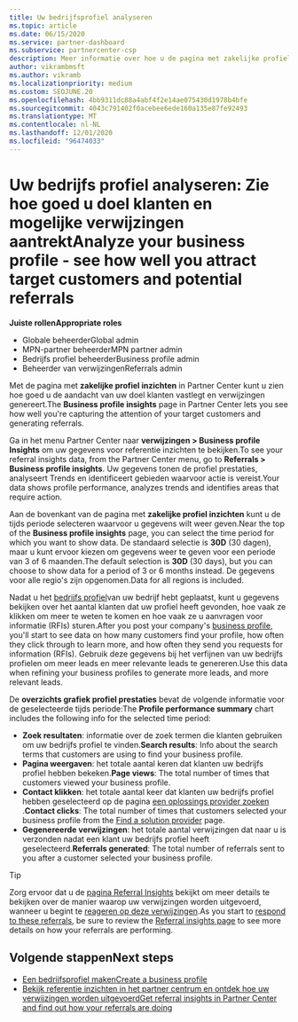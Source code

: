 ```yaml
---
title: Uw bedrijfsprofiel analyseren
ms.topic: article
ms.date: 06/15/2020
ms.service: partner-dashboard
ms.subservice: partnercenter-csp
description: Meer informatie over hoe u de pagina met zakelijke profiel inzichten kunt gebruiken om te zien hoe goed u de aandacht van uw doel klanten vastlegt en verwijzingen genereert.
author: vikrambmsft
ms.author: vikramb
ms.localizationpriority: medium
ms.custom: SEOJUNE.20
ms.openlocfilehash: 4bb9311dc88a4abf4f2e14ae075430d1978b4bfe
ms.sourcegitcommit: 4043c791402f0acebee6ede160a135e87fe92493
ms.translationtype: MT
ms.contentlocale: nl-NL
ms.lasthandoff: 12/01/2020
ms.locfileid: "96474033"
---
```

# <a name="analyze-your-business-profile---see-how-well-you-attract-target-customers-and-potential-referrals"></a><span data-ttu-id="49650-103">Uw bedrijfs profiel analyseren: Zie hoe goed u doel klanten en mogelijke verwijzingen aantrekt</span><span class="sxs-lookup"><span data-stu-id="49650-103">Analyze your business profile - see how well you attract target customers and potential referrals</span></span>
<!-- 
https://go.microsoft.com/fwlink/?linkid=849120
-->

<span data-ttu-id="49650-104">**Juiste rollen**</span><span class="sxs-lookup"><span data-stu-id="49650-104">**Appropriate roles**</span></span>

- <span data-ttu-id="49650-105">Globale beheerder</span><span class="sxs-lookup"><span data-stu-id="49650-105">Global admin</span></span>
- <span data-ttu-id="49650-106">MPN-partner beheerder</span><span class="sxs-lookup"><span data-stu-id="49650-106">MPN partner admin</span></span>
- <span data-ttu-id="49650-107">Bedrijfs profiel beheerder</span><span class="sxs-lookup"><span data-stu-id="49650-107">Business profile admin</span></span>
- <span data-ttu-id="49650-108">Beheerder van verwijzingen</span><span class="sxs-lookup"><span data-stu-id="49650-108">Referrals admin</span></span>

<span data-ttu-id="49650-109">Met de pagina met **zakelijke profiel inzichten** in Partner Center kunt u zien hoe goed u de aandacht van uw doel klanten vastlegt en verwijzingen genereert.</span><span class="sxs-lookup"><span data-stu-id="49650-109">The **Business profile insights** page in Partner Center lets you see how well you're capturing the attention of your target customers and generating referrals.</span></span>

<span data-ttu-id="49650-110">Ga in het menu Partner Center naar **verwijzingen > Business profile Insights** om uw gegevens voor referentie inzichten te bekijken.</span><span class="sxs-lookup"><span data-stu-id="49650-110">To see your referral insights data, from the Partner Center menu, go to **Referrals > Business profile insights**.</span></span> <span data-ttu-id="49650-111">Uw gegevens tonen de profiel prestaties, analyseert Trends en identificeert gebieden waarvoor actie is vereist.</span><span class="sxs-lookup"><span data-stu-id="49650-111">Your data shows profile performance, analyzes trends and identifies areas that require action.</span></span>

<span data-ttu-id="49650-112">Aan de bovenkant van de pagina met **zakelijke profiel inzichten** kunt u de tijds periode selecteren waarvoor u gegevens wilt weer geven.</span><span class="sxs-lookup"><span data-stu-id="49650-112">Near the top of the **Business profile insights** page, you can select the time period for which you want to show data.</span></span> <span data-ttu-id="49650-113">De standaard selectie is **30D** (30 dagen), maar u kunt ervoor kiezen om gegevens weer te geven voor een periode van 3 of 6 maanden.</span><span class="sxs-lookup"><span data-stu-id="49650-113">The default selection is **30D** (30 days), but you can choose to show data for a period of 3 or 6 months instead.</span></span> <span data-ttu-id="49650-114">De gegevens voor alle regio's zijn opgenomen.</span><span class="sxs-lookup"><span data-stu-id="49650-114">Data for all regions is included.</span></span>

<span data-ttu-id="49650-115">Nadat u het [bedrijfs profiel](create-a-marketing-profile.md)van uw bedrijf hebt geplaatst, kunt u gegevens bekijken over het aantal klanten dat uw profiel heeft gevonden, hoe vaak ze klikken om meer te weten te komen en hoe vaak ze u aanvragen voor informatie (RFIs) sturen.</span><span class="sxs-lookup"><span data-stu-id="49650-115">After you post your company's [business profile](create-a-marketing-profile.md), you'll start to see data on how many customers find your profile, how often they click through to learn more, and how often they send you requests for information (RFIs).</span></span> <span data-ttu-id="49650-116">Gebruik deze gegevens bij het verfijnen van uw bedrijfs profielen om meer leads en meer relevante leads te genereren.</span><span class="sxs-lookup"><span data-stu-id="49650-116">Use this data when refining your business profiles to generate more leads, and more relevant leads.</span></span>

<span data-ttu-id="49650-117">De **overzichts grafiek profiel prestaties** bevat de volgende informatie voor de geselecteerde tijds periode:</span><span class="sxs-lookup"><span data-stu-id="49650-117">The **Profile performance summary** chart includes the following info for the selected time period:</span></span>

- <span data-ttu-id="49650-118">**Zoek resultaten**: informatie over de zoek termen die klanten gebruiken om uw bedrijfs profiel te vinden.</span><span class="sxs-lookup"><span data-stu-id="49650-118">**Search results**: Info about the search terms that customers are using to find your business profile.</span></span>
- <span data-ttu-id="49650-119">**Pagina weergaven**: het totale aantal keren dat klanten uw bedrijfs profiel hebben bekeken.</span><span class="sxs-lookup"><span data-stu-id="49650-119">**Page views**: The total number of times that customers viewed your business profile.</span></span>
- <span data-ttu-id="49650-120">**Contact klikken**: het totale aantal keer dat klanten uw bedrijfs profiel hebben geselecteerd op de pagina [een oplossings provider zoeken](https://www.microsoft.com/solution-providers/home) .</span><span class="sxs-lookup"><span data-stu-id="49650-120">**Contact clicks**: The total number of times that customers selected your business profile from the [Find a solution provider](https://www.microsoft.com/solution-providers/home) page.</span></span>
- <span data-ttu-id="49650-121">**Gegenereerde verwijzingen**: het totale aantal verwijzingen dat naar u is verzonden nadat een klant uw bedrijfs profiel heeft geselecteerd.</span><span class="sxs-lookup"><span data-stu-id="49650-121">**Referrals generated**: The total number of referrals sent to you after a customer selected your business profile.</span></span>

> [!TIP]
> <span data-ttu-id="49650-122">Zorg ervoor dat u de [pagina Referral Insights](referral-insights.md) bekijkt om meer details te bekijken over de manier waarop uw verwijzingen worden uitgevoerd, wanneer u begint te [reageren op deze verwijzingen](manage-leads.md).</span><span class="sxs-lookup"><span data-stu-id="49650-122">As you start to [respond to these referrals](manage-leads.md), be sure to review the [Referral insights page](referral-insights.md) to see more details on how your referrals are performing.</span></span>

## <a name="next-steps"></a><span data-ttu-id="49650-123">Volgende stappen</span><span class="sxs-lookup"><span data-stu-id="49650-123">Next steps</span></span>

- [<span data-ttu-id="49650-124">Een bedrijfsprofiel maken</span><span class="sxs-lookup"><span data-stu-id="49650-124">Create a business profile</span></span>](create-a-marketing-profile.md)
- [<span data-ttu-id="49650-125">Bekijk referentie inzichten in het partner centrum en ontdek hoe uw verwijzingen worden uitgevoerd</span><span class="sxs-lookup"><span data-stu-id="49650-125">Get referral insights in Partner Center and find out how your referrals are doing</span></span>](referral-insights.md)